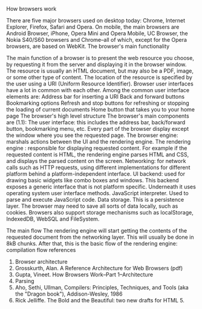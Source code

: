 
How browsers work

There are five major browsers used on desktop today: Chrome, Internet Explorer, Firefox, Safari and Opera. On mobile, the main browsers are Android Browser, iPhone, Opera Mini and Opera Mobile, UC Browser, the Nokia S40/S60 browsers and Chrome–all of which, except for the Opera browsers, are based on WebKit.
The browser's main functionality

The main function of a browser is to present the web resource you choose, by requesting it from the server and displaying it in the browser window. The resource is usually an HTML document, but may also be a PDF, image, or some other type of content. The location of the resource is specified by the user using a URI (Uniform Resource Identifier).
Browser user interfaces have a lot in common with each other. Among the common user interface elements are: 
Address bar for inserting a URI 
Back and forward buttons 
Bookmarking options 
Refresh and stop buttons for refreshing or stopping the loading of current documents 
Home button that takes you to your home page The browser's high level structure
The browser's main components are (1.1): 
The user interface: this includes the address bar, back/forward button, bookmarking menu, etc. Every part of the browser display except the window where you see the requested page. 
The browser engine: marshals actions between the UI and the rendering engine. 
The rendering engine : responsible for displaying requested content. For example if the requested content is HTML, the rendering engine parses HTML and CSS, and displays the parsed content on the screen. 
Networking: for network calls such as HTTP requests, using different implementations for different platform behind a platform-independent interface. 
UI backend: used for drawing basic widgets like combo boxes and windows. This backend exposes a generic interface that is not platform specific. Underneath it uses operating system user interface methods. 
JavaScript interpreter. Used to parse and execute JavaScript code. 
Data storage. This is a persistence layer. The browser may need to save all sorts of data locally, such as cookies. Browsers also support storage mechanisms such as localStorage, IndexedDB, WebSQL and FileSystem. 

The main flow
The rendering engine will start getting the contents of the requested document from the networking layer. This will usually be done in 8kB chunks. 
After that, this is the basic flow of the rendering engine: 
compilation flow
references
1. Browser architecture 
1. Grosskurth, Alan. A Reference Architecture for Web Browsers (pdf) 
2. Gupta, Vineet. How Browsers Work–Part 1–Architecture 
2. Parsing 
1. Aho, Sethi, Ullman, Compilers: Principles, Techniques, and Tools (aka the "Dragon book"), Addison-Wesley, 1986 
2. Rick Jelliffe. The Bold and the Beautiful: two new drafts for HTML 5. 

